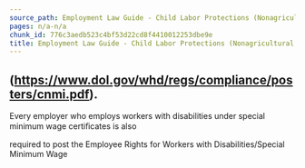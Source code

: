 ```yaml
---
source_path: Employment Law Guide - Child Labor Protections (Nonagricultural Work).md
pages: n/a-n/a
chunk_id: 776c3aedb523c4bf53d22cd8f4410012253dbe9e
title: Employment Law Guide - Child Labor Protections (Nonagricultural Work)
---
```

## (https://www.dol.gov/whd/regs/compliance/posters/cnmi.pdf).

Every employer who employs workers with disabilities under special minimum wage certiﬁcates is also

required to post the Employee Rights for Workers with Disabilities/Special Minimum Wage
